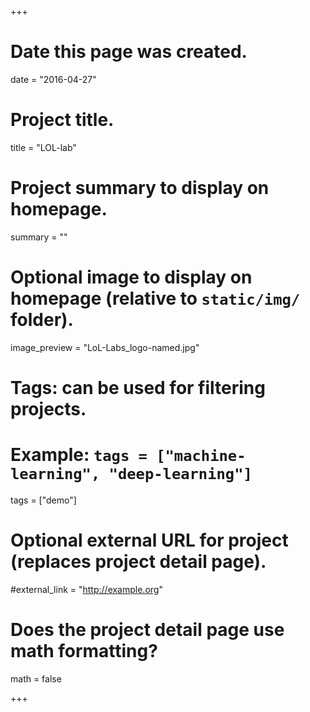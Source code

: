 +++
# Date this page was created.
date = "2016-04-27"

# Project title.
title = "LOL-lab"

# Project summary to display on homepage.
summary = ""

# Optional image to display on homepage (relative to `static/img/` folder).
image_preview = "LoL-Labs_logo-named.jpg"

# Tags: can be used for filtering projects.
# Example: `tags = ["machine-learning", "deep-learning"]`
tags = ["demo"]

# Optional external URL for project (replaces project detail page).
#external_link = "http://example.org"

# Does the project detail page use math formatting?
math = false

+++

